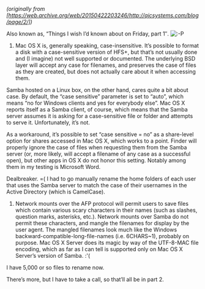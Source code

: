 <!--
.. title: Caveats when migrating from Mac OS X to Linux for serving Mac OS X home folders
.. slug: caveats-when-migrating-macosx-linux
.. date: 2007-02-12 12:00:00 UTC-07:00
.. tags: 
.. category: linux, mac os x
.. link: 
.. description: 
.. type: text
-->

_(originally from [https://web.archive.org/web/20150422203246/http://ajcsystems.com/blog/page/2/])_

Also known as, “Things I wish I’d known about on Friday, part 1″. ![:-P](https://web.archive.org/web/20150422203246im_/http://ajcsystems.com/blog/wp-includes/images/smilies/icon_razz.gif)

1. Mac OS X is, generally speaking, case-insensitive. It’s possible to format a disk with a case-sensitive version of HFS+, but that’s not usually done and (I imagine) not well supported or documented. The underlying BSD layer will accept any case for filenames, and preserves the case of files as they are created, but does not actually care about it when accessing them.

  Samba hosted on a Linux box, on the other hand, cares quite a bit about case. By default, the “case sensitive” parameter is set to “auto”, which means “no for Windows clients and yes for everybody else”. Mac OS X reports itself as a Samba client, of course, which means that the Samba server assumes it is asking for a case-sensitive file or folder and attempts to serve it. Unfortunately, it’s not.

  As a workaround, it’s possible to set “case sensitive = no” as a share-level option for shares accessed in Mac OS X, which works to a point. Finder will properly ignore the case of files when requesting them from the Samba server (or, more likely, will accept a filename of any case as a successful open), but other apps in OS X do not honor this setting. Notably among them in my testing is Microsoft Word.

  Dealbreaker. =( I had to go manually rename the home folders of each user that uses the Samba server to match the case of their usernames in the Active Directory (which is CamelCase).

1.  Network mounts over the AFP protocol will permit users to save files which contain various scary characters in their names (such as slashes, question marks, asterisks, etc.). Network mounts over Samba do not permit these characters, and mangle the filenames for display by the user agent. The mangled filenames look much like the Windows backward-compatible-long-file-names (i.e. 6CHARS~1), probably on purpose. Mac OS X Server does its magic by way of the UTF-8-MAC file encoding, which as far as I can tell is supported only on Mac OS X Server’s version of Samba. :'(

  I have 5,000 or so files to rename now.

There’s more, but I have to take a call, so that’ll all be in part 2.
